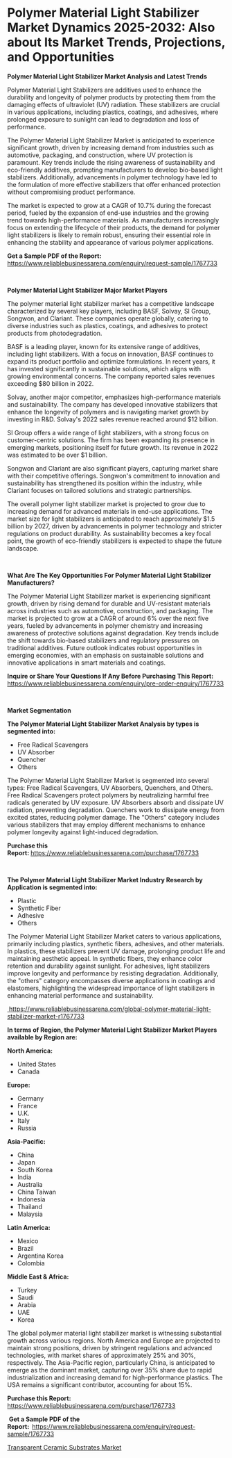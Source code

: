 <p><h1>Polymer Material Light Stabilizer Market Dynamics 2025-2032: Also about Its Market Trends, Projections, and Opportunities</h1></p><p><strong>Polymer Material Light Stabilizer Market Analysis and Latest Trends</strong></p>
<p><p>Polymer Material Light Stabilizers are additives used to enhance the durability and longevity of polymer products by protecting them from the damaging effects of ultraviolet (UV) radiation. These stabilizers are crucial in various applications, including plastics, coatings, and adhesives, where prolonged exposure to sunlight can lead to degradation and loss of performance. </p><p>The Polymer Material Light Stabilizer Market is anticipated to experience significant growth, driven by increasing demand from industries such as automotive, packaging, and construction, where UV protection is paramount. Key trends include the rising awareness of sustainability and eco-friendly additives, prompting manufacturers to develop bio-based light stabilizers. Additionally, advancements in polymer technology have led to the formulation of more effective stabilizers that offer enhanced protection without compromising product performance. </p><p>The market is expected to grow at a CAGR of 10.7% during the forecast period, fueled by the expansion of end-use industries and the growing trend towards high-performance materials. As manufacturers increasingly focus on extending the lifecycle of their products, the demand for polymer light stabilizers is likely to remain robust, ensuring their essential role in enhancing the stability and appearance of various polymer applications.</p></p>
<p><strong>Get a Sample PDF of the Report:&nbsp;</strong> <a href="https://www.reliablebusinessarena.com/enquiry/request-sample/1767733?utm_campaign=1766&utm_medium=2&utm_source=Github&utm_content=ia&utm_term=02022025&utm_id=polymer-material-light-stabilizer">https://www.reliablebusinessarena.com/enquiry/request-sample/1767733</a></p>
<p>&nbsp;</p>
<p><strong>Polymer Material Light Stabilizer Major Market Players</strong></p>
<p><p>The polymer material light stabilizer market has a competitive landscape characterized by several key players, including BASF, Solvay, SI Group, Songwon, and Clariant. These companies operate globally, catering to diverse industries such as plastics, coatings, and adhesives to protect products from photodegradation.</p><p>BASF is a leading player, known for its extensive range of additives, including light stabilizers. With a focus on innovation, BASF continues to expand its product portfolio and optimize formulations. In recent years, it has invested significantly in sustainable solutions, which aligns with growing environmental concerns. The company reported sales revenues exceeding $80 billion in 2022.</p><p>Solvay, another major competitor, emphasizes high-performance materials and sustainability. The company has developed innovative stabilizers that enhance the longevity of polymers and is navigating market growth by investing in R&D. Solvay's 2022 sales revenue reached around $12 billion.</p><p>SI Group offers a wide range of light stabilizers, with a strong focus on customer-centric solutions. The firm has been expanding its presence in emerging markets, positioning itself for future growth. Its revenue in 2022 was estimated to be over $1 billion.</p><p>Songwon and Clariant are also significant players, capturing market share with their competitive offerings. Songwon's commitment to innovation and sustainability has strengthened its position within the industry, while Clariant focuses on tailored solutions and strategic partnerships.</p><p>The overall polymer light stabilizer market is projected to grow due to increasing demand for advanced materials in end-use applications. The market size for light stabilizers is anticipated to reach approximately $1.5 billion by 2027, driven by advancements in polymer technology and stricter regulations on product durability. As sustainability becomes a key focal point, the growth of eco-friendly stabilizers is expected to shape the future landscape.</p></p>
<p>&nbsp;</p>
<p><strong>What Are The Key Opportunities For Polymer Material Light Stabilizer Manufacturers?</strong></p>
<p><p>The Polymer Material Light Stabilizer market is experiencing significant growth, driven by rising demand for durable and UV-resistant materials across industries such as automotive, construction, and packaging. The market is projected to grow at a CAGR of around 6% over the next five years, fueled by advancements in polymer chemistry and increasing awareness of protective solutions against degradation. Key trends include the shift towards bio-based stabilizers and regulatory pressures on traditional additives. Future outlook indicates robust opportunities in emerging economies, with an emphasis on sustainable solutions and innovative applications in smart materials and coatings.</p></p>
<p><strong>Inquire or Share Your Questions If Any Before Purchasing This Report:</strong> <a href="https://www.reliablebusinessarena.com/enquiry/pre-order-enquiry/1767733?utm_campaign=1766&utm_medium=2&utm_source=Github&utm_content=ia&utm_term=02022025&utm_id=polymer-material-light-stabilizer">https://www.reliablebusinessarena.com/enquiry/pre-order-enquiry/1767733</a></p>
<p>&nbsp;</p>
<p><strong>Market Segmentation</strong></p>
<p><strong>The Polymer Material Light Stabilizer Market Analysis by types is segmented into:</strong></p>
<p><ul><li>Free Radical Scavengers</li><li>UV Absorber</li><li>Quencher</li><li>Others</li></ul></p>
<p><p>The Polymer Material Light Stabilizer Market is segmented into several types: Free Radical Scavengers, UV Absorbers, Quenchers, and Others. Free Radical Scavengers protect polymers by neutralizing harmful free radicals generated by UV exposure. UV Absorbers absorb and dissipate UV radiation, preventing degradation. Quenchers work to dissipate energy from excited states, reducing polymer damage. The "Others" category includes various stabilizers that may employ different mechanisms to enhance polymer longevity against light-induced degradation.</p></p>
<p><strong>Purchase this Report:&nbsp;</strong><a href="https://www.reliablebusinessarena.com/purchase/1767733?utm_campaign=1766&utm_medium=2&utm_source=Github&utm_content=ia&utm_term=02022025&utm_id=polymer-material-light-stabilizer">https://www.reliablebusinessarena.com/purchase/1767733</a></p>
<p>&nbsp;</p>
<p><strong>The Polymer Material Light Stabilizer Market Industry Research by Application is segmented into:</strong></p>
<p><ul><li>Plastic</li><li>Synthetic Fiber</li><li>Adhesive</li><li>Others</li></ul></p>
<p><p>The Polymer Material Light Stabilizer Market caters to various applications, primarily including plastics, synthetic fibers, adhesives, and other materials. In plastics, these stabilizers prevent UV damage, prolonging product life and maintaining aesthetic appeal. In synthetic fibers, they enhance color retention and durability against sunlight. For adhesives, light stabilizers improve longevity and performance by resisting degradation. Additionally, the "others" category encompasses diverse applications in coatings and elastomers, highlighting the widespread importance of light stabilizers in enhancing material performance and sustainability.</p></p>
<p><a href="https://www.reliablebusinessarena.com/global-polymer-material-light-stabilizer-market-r1767733?utm_campaign=1766&utm_medium=2&utm_source=Github&utm_content=ia&utm_term=02022025&utm_id=polymer-material-light-stabilizer">&nbsp;https://www.reliablebusinessarena.com/global-polymer-material-light-stabilizer-market-r1767733</a></p>
<p><strong>In terms of Region, the Polymer Material Light Stabilizer Market Players available by Region are:</strong></p>
<p>
    <p> <strong> North America: </strong>
        <ul>
            <li>United States</li>
            <li>Canada</li>
        </ul>
        </p> 
    <p> <strong> Europe: </strong>
        <ul>
            <li>Germany</li>
            <li>France</li>
            <li>U.K.</li>
            <li>Italy</li>
            <li>Russia</li>
        </ul>
        </p> 
    <p> <strong> Asia-Pacific: </strong>
        <ul>
            <li>China</li>
            <li>Japan</li>
            <li>South Korea</li>
            <li>India</li>
            <li>Australia</li>
            <li>China Taiwan</li>
            <li>Indonesia</li>
            <li>Thailand</li>
            <li>Malaysia</li>
        </ul>
        </p> 
    <p> <strong> Latin America: </strong>
        <ul>
            <li>Mexico</li>
            <li>Brazil</li>
            <li>Argentina Korea</li>
            <li>Colombia</li>
        </ul>
        </p> 
    <p> <strong> Middle East & Africa: </strong>
        <ul>
            <li>Turkey</li>
            <li>Saudi</li>
            <li>Arabia</li>
            <li>UAE</li>
            <li>Korea</li>
        </ul>
    </p>
    </p>
<p><p>The global polymer material light stabilizer market is witnessing substantial growth across various regions. North America and Europe are projected to maintain strong positions, driven by stringent regulations and advanced technologies, with market shares of approximately 25% and 30%, respectively. The Asia-Pacific region, particularly China, is anticipated to emerge as the dominant market, capturing over 35% share due to rapid industrialization and increasing demand for high-performance plastics. The USA remains a significant contributor, accounting for about 15%.</p></p>
<p><strong>Purchase this Report: </strong><a href="https://www.reliablebusinessarena.com/purchase/1767733?utm_campaign=1766&utm_medium=2&utm_source=Github&utm_content=ia&utm_term=02022025&utm_id=polymer-material-light-stabilizer">https://www.reliablebusinessarena.com/purchase/1767733</a></p>
<p>&nbsp;<strong>Get a Sample PDF of the Report:&nbsp;&nbsp;</strong><a href="https://www.reliablebusinessarena.com/enquiry/request-sample/1767733?utm_campaign=1766&utm_medium=2&utm_source=Github&utm_content=ia&utm_term=02022025&utm_id=polymer-material-light-stabilizer">https://www.reliablebusinessarena.com/enquiry/request-sample/1767733</a></p>
<p><strong></strong></p>
<p><p><a href="https://github.com/marlanamarvn/Market-Research-Report-List-1/blob/main/transparent-ceramic-substrates-market.md?utm_campaign=1766&utm_medium=2&utm_source=Github&utm_content=ia&utm_term=02022025&utm_id=polymer-material-light-stabilizer">Transparent Ceramic Substrates Market</a></p></p>